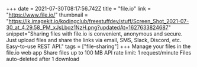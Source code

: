 +++
date = 2021-07-30T08:17:56.742Z
title = "file.io"
link = "https://www.file.io/"
thumbnail = "https://ik.imagekit.io/kodingclub/freestuffdev/stuff/Screen_Shot_2021-07-30_at_4.29.58_PM_xJsLbqz1NzH.png?updatedAt=1627633824687"
snippet="Sharing files with file.io is convenient, anonymous and secure. Just upload files and share the links via email, SMS, Slack, Discord, etc. Easy-to-use REST API."
tags = ["file-sharing"]
+++
Manage your files in the file.io web app
Share files up to 100 MB
API rate limit: 1 request/minute
Files auto-deleted after 1 download
